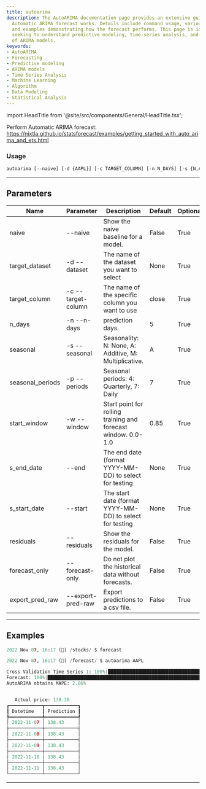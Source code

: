 ```yaml
---
title: autoarima
description: The AutoARIMA documentation page provides an extensive guide on how the
  Automatic ARIMA forecast works. Details include command usage, various parameters,
  and examples demonstrating how the forecast performs. This page is ideal for those
  seeking to understand predictive modeling, time-series analysis, and the application
  of ARIMA models.
keywords:
- AutoARIMA
- Forecasting
- Predictive modeling
- ARIMA models
- Time Series Analysis
- Machine Learning
- Algorithm
- Data Modeling
- Statistical Analysis
---
```


import HeadTitle from '@site/src/components/General/HeadTitle.tsx';

<HeadTitle title="forecast /autoarima - Reference | OpenBB Terminal Docs" />

Perform Automatic ARIMA forecast: https://nixtla.github.io/statsforecast/examples/getting_started_with_auto_arima_and_ets.html

### Usage

```python wordwrap
autoarima [--naive] [-d {AAPL}] [-c TARGET_COLUMN] [-n N_DAYS] [-s {N,A,M}] [-p SEASONAL_PERIODS] [-w START_WINDOW] [--end S_END_DATE] [--start S_START_DATE] [--residuals] [--forecast-only] [--export-pred-raw]
```

---

## Parameters

| Name | Parameter | Description | Default | Optional | Choices |
| ---- | --------- | ----------- | ------- | -------- | ------- |
| naive | --naive | Show the naive baseline for a model. | False | True | None |
| target_dataset | -d  --dataset | The name of the dataset you want to select | None | True | AAPL |
| target_column | -c  --target-column | The name of the specific column you want to use | close | True | None |
| n_days | -n  --n-days | prediction days. | 5 | True | None |
| seasonal | -s  --seasonal | Seasonality: N: None, A: Additive, M: Multiplicative. | A | True | N, A, M |
| seasonal_periods | -p  --periods | Seasonal periods: 4: Quarterly, 7: Daily | 7 | True | None |
| start_window | -w  --window | Start point for rolling training and forecast window. 0.0-1.0 | 0.85 | True | None |
| s_end_date | --end | The end date (format YYYY-MM-DD) to select for testing | None | True | None |
| s_start_date | --start | The start date (format YYYY-MM-DD) to select for testing | None | True | None |
| residuals | --residuals | Show the residuals for the model. | False | True | None |
| forecast_only | --forecast-only | Do not plot the historical data without forecasts. | False | True | None |
| export_pred_raw | --export-pred-raw | Export predictions to a csv file. | False | True | None |


---

## Examples

```python
2022 Nov 07, 16:17 (🦋) /stocks/ $ forecast

2022 Nov 07, 16:17 (🦋) /forecast/ $ autoarima AAPL

Cross Validation Time Series 1: 100%|█████████████████████████████████████████████████████████████████████████████████████████████████████████████████████████████████████| 115/115 [00:2100:00,  5.31it/s]
Forecast: 100%|███████████████████████████████████████████████████████████████████████████████████████████████████████████████████████████████████████████████████████████████| 1/1 [00:0000:00,  1.68it/s]
AutoARIMA obtains MAPE: 2.86% 


   Actual price: 138.38    
┏━━━━━━━━━━━━┳━━━━━━━━━━━━┓
┃ Datetime   ┃ Prediction ┃
┡━━━━━━━━━━━━╇━━━━━━━━━━━━┩
│ 2022-11-07 │ 138.43     │
├────────────┼────────────┤
│ 2022-11-08 │ 138.43     │
├────────────┼────────────┤
│ 2022-11-09 │ 138.43     │
├────────────┼────────────┤
│ 2022-11-10 │ 138.43     │
├────────────┼────────────┤
│ 2022-11-11 │ 138.43     │
└────────────┴────────────┘
```
---
